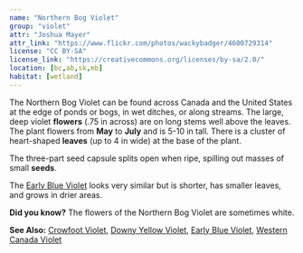 ```yaml
---
name: "Northern Bog Violet"
group: "violet"
attr: "Joshua Mayer"
attr_link: "https://www.flickr.com/photos/wackybadger/4600729314"
license: "CC BY-SA"
license_link: "https://creativecommons.org/licenses/by-sa/2.0/"
location: [bc,ab,sk,mb]
habitat: [wetland]
---
```

The Northern Bog Violet can be found across Canada and the United States at the edge of ponds or bogs, in wet ditches, or along streams. The large, deep violet **flowers** (.75 in across) are on long stems well above the leaves. The plant flowers from **May** to **July** and is 5-10 in tall. There is a cluster of heart-shaped **leaves** (up to 4 in wide) at the base of the plant.

The three-part seed capsule splits open when ripe, spilling out masses of small **seeds**.

The [Early Blue Violet](/plants/earlyvio/) looks very similar but is shorter, has smaller leaves, and grows in drier areas.

**Did you know?** The flowers of the Northern Bog Violet are sometimes white.

<!-- generated, do not edit -->
**See Also:**
[Crowfoot Violet](/plants/crowvio/),
[Downy Yellow Violet](/plants/downvio/),
[Early Blue Violet](/plants/earlyvio/),
[Western Canada Violet](/plants/westcanvio/)

